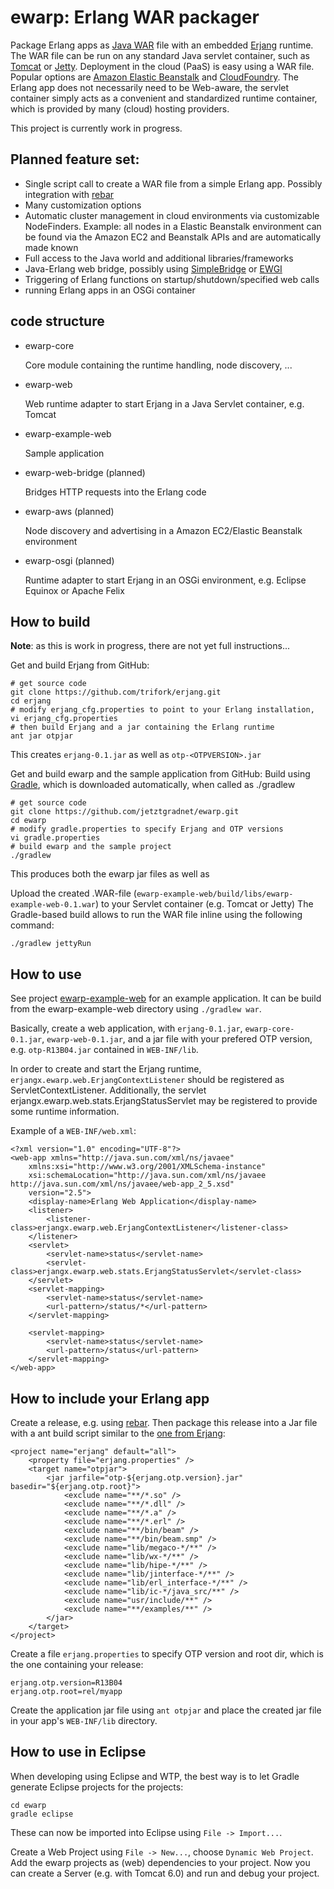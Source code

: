 # ewarp: Erlang WAR packager

Package Erlang apps as [Java WAR](http://en.wikipedia.org/wiki/WAR_%28Sun_file_format%29) file with an embedded [Erjang](http://erjang.org) runtime. The WAR file can be run on any standard Java servlet container, such as [Tomcat](http://tomcat.apache.org/) or [Jetty](http://jetty.codehaus.org/jetty/). Deployment in the cloud (PaaS) is easy using a WAR file. Popular options are [Amazon Elastic Beanstalk](http://aws.amazon.com/elasticbeanstalk/) and [CloudFoundry](http://www.cloudfoundry.com/). The Erlang app does not necessarily need to be Web-aware, the servlet container simply acts as a convenient and standardized runtime container, which is provided by many (cloud) hosting providers. 

This project is currently work in progress.

## Planned feature set:

 * Single script call to create a WAR file from a simple Erlang app. Possibly integration with [rebar](https://github.com/basho/rebar)
 * Many customization options
 * Automatic cluster management in cloud environments via customizable NodeFinders. Example: all nodes in a Elastic Beanstalk environment can be found via the Amazon EC2 and Beanstalk APIs and are automatically made known
 * Full access to the Java world and additional libraries/frameworks
 * Java-Erlang web bridge, possibly using [SimpleBridge](https://github.com/nitrogen/simple_bridge) or [EWGI](https://github.com/skarab/ewgi)
 * Triggering of Erlang functions on startup/shutdown/specified web calls
 * running Erlang apps in an OSGi container

## code structure

* ewarp-core

	Core module containing the runtime handling, node discovery, ...
* ewarp-web

	Web runtime adapter to start Erjang in a Java Servlet container, e.g. Tomcat
* ewarp-example-web

	Sample application
* ewarp-web-bridge (planned)

	Bridges HTTP requests into the Erlang code
* ewarp-aws (planned)

	Node discovery and advertising in a Amazon EC2/Elastic Beanstalk environment
* ewarp-osgi (planned)

	Runtime adapter to start Erjang in an OSGi environment, e.g. Eclipse Equinox or Apache Felix


## How to build

**Note**: as this is work in progress, there are not yet full instructions...

Get and build Erjang from GitHub:

	# get source code
	git clone https://github.com/trifork/erjang.git
	cd erjang
	# modify erjang_cfg.properties to point to your Erlang installation,
	vi erjang_cfg.properties
	# then build Erjang and a jar containing the Erlang runtime
	ant jar otpjar

This creates `erjang-0.1.jar` as well as `otp-<OTPVERSION>.jar`

Get and build ewarp and the sample application from GitHub:
Build using [Gradle](http://www.gradle.org/), which is downloaded automatically, when called as ./gradlew

	# get source code
	git clone https://github.com/jetztgradnet/ewarp.git
	cd ewarp
	# modify gradle.properties to specify Erjang and OTP versions
	vi gradle.properties
	# build ewarp and the sample project
	./gradlew

This produces both the ewarp jar files as well as 

Upload the created .WAR-file (`ewarp-example-web/build/libs/ewarp-example-web-0.1.war`) to your Servlet container (e.g. Tomcat or Jetty)
The Gradle-based build allows to run the WAR file inline using the following command:

	./gradlew jettyRun


## How to use

See project [ewarp-example-web](https://github.com/jetztgradnet/ewarp/tree/master/ewarp-example-web) for an example application. It can be build from the ewarp-example-web directory using `./gradlew war`.

Basically, create a web application, with `erjang-0.1.jar`, `ewarp-core-0.1.jar`, `ewarp-web-0.1.jar`, and a jar file with your prefered OTP version, e.g. `otp-R13B04.jar` contained in `WEB-INF/lib`.

In order to create and start the Erjang runtime, `erjangx.ewarp.web.ErjangContextListener` should be registered as ServletContextListener. Additionally, the servlet erjangx.ewarp.web.stats.ErjangStatusServlet may be registered to provide some runtime information.

Example of a `WEB-INF/web.xml`:

	<?xml version="1.0" encoding="UTF-8"?>
	<web-app xmlns="http://java.sun.com/xml/ns/javaee"
		xmlns:xsi="http://www.w3.org/2001/XMLSchema-instance"
		xsi:schemaLocation="http://java.sun.com/xml/ns/javaee http://java.sun.com/xml/ns/javaee/web-app_2_5.xsd"
		version="2.5">
		<display-name>Erlang Web Application</display-name>
		<listener>
			<listener-class>erjangx.ewarp.web.ErjangContextListener</listener-class>
		</listener>
		<servlet>
			<servlet-name>status</servlet-name>
			<servlet-class>erjangx.ewarp.web.stats.ErjangStatusServlet</servlet-class>
		</servlet>
		<servlet-mapping>
			<servlet-name>status</servlet-name>
			<url-pattern>/status/*</url-pattern>
		</servlet-mapping>

		<servlet-mapping>
			<servlet-name>status</servlet-name>
			<url-pattern>/status</url-pattern>
		</servlet-mapping>
	</web-app>

## How to include your Erlang app

Create a release, e.g. using [rebar](https://github.com/basho/rebar). Then package this release into a Jar file with a ant build script similar to the [one from Erjang](https://github.com/trifork/erjang/blob/master/build.xml):

	<project name="erjang" default="all">
		<property file="erjang.properties" />
		<target name="otpjar">
			<jar jarfile="otp-${erjang.otp.version}.jar" basedir="${erjang.otp.root}">
				<exclude name="**/*.so" />
				<exclude name="**/*.dll" />
				<exclude name="**/*.a" />
				<exclude name="**/*.erl" />
				<exclude name="**/bin/beam" />
				<exclude name="**/bin/beam.smp" />
				<exclude name="lib/megaco-*/**" />
				<exclude name="lib/wx-*/**" />
				<exclude name="lib/hipe-*/**" />
				<exclude name="lib/jinterface-*/**" />
				<exclude name="lib/erl_interface-*/**" />
				<exclude name="lib/ic-*/java_src/**" />
				<exclude name="usr/include/**" />
				<exclude name="**/examples/**" />
			</jar>
		</target>
	</project>

Create a file `erjang.properties` to specify OTP version and root dir, which is the one containing your release:

	erjang.otp.version=R13B04
	erjang.otp.root=rel/myapp

Create the application jar file using `ant otpjar` and place the created jar file in your app's `WEB-INF/lib` directory.

## How to use in Eclipse

When developing using Eclipse and WTP, the best way is to let Gradle generate Eclipse projects for the projects:

	cd ewarp
	gradle eclipse

These can now be imported into Eclipse using `File -> Import...`.

Create a Web Project using `File -> New...`, choose `Dynamic Web Project`. Add the ewarp projects as (web) dependencies to your project. Now you can create a Server (e.g. with Tomcat 6.0) and run and debug your project.

